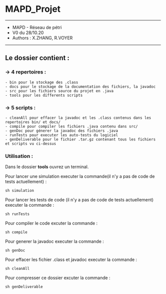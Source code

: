 # MAPD_Projet

**********************************************************
* MAPD - Réseau de pétri				 
* V0 du 28/10.20					 
* Authors : X.ZHANG, R.VOYER	 			 
**********************************************************

## Le dossier  contient :

### -> 4 repertoires :
	- bin pour le stockage des .class
	- docs pour le stockage de la documentation des fichiers, la javadoc
	- src pour les fichiers source du projet en .java
	- tools pour les differents scripts 

### -> 5 scripts :
	- cleanAll pour effacer la javadoc et les .class contenus dans les repertoires bin/ et docs/
	- compile pour compiler les fichiers .java contenu dans src/ 
	- genDoc pour génerer la javadoc des fichiers .java
	- runTests pour executer les auto-tests du logiciel 
	- genDeliverable pour le fichier .tar.gz contenant tous les fichiers et scripts vu ci-dessus


### Utilisation : 
Dans le dossier **tools** ouvrez un terminal.

Pour lancer une simulation executer la commande(il n'y a pas de code de tests actuellement) : 
```terminal
sh simulation
```
Pour lancer les tests de code (il n'y a pas de code de tests actuellement) executer la commande : 
```terminal
sh runTests
```
Pour compiler le code excuter la commande : 
```terminal
sh compile
```
Pour generer la javadoc executer la commande : 
```terminal
sh genDoc
```

Pour effacer les fichier .class et javadoc executer la commande : 
```terminal
sh cleanAll
```

Pour compresser ce dossier excuter la commande : 
```terminal
sh genDeliverable
```
